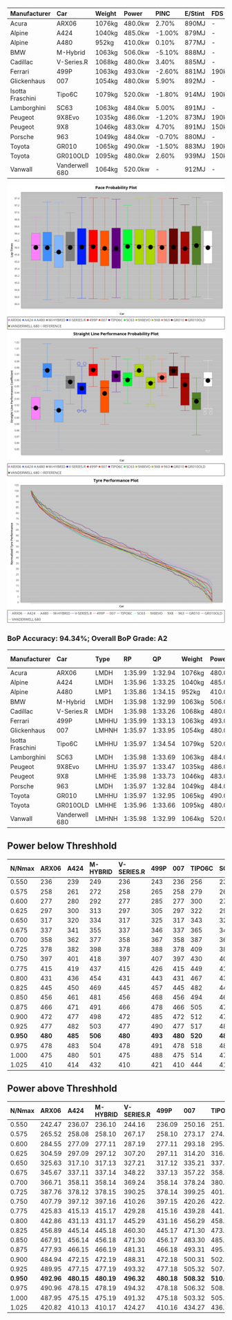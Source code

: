 | Manufacturer     | Car            | Weight | Power   | PINC    | E/Stint | FDS     |
|:-|:-|:-|:-|:-|:-|:-|
| Acura            | ARX06          | 1076kg | 480.0kw | 2.70%   | 890MJ   |    -    |
| Alpine           | A424           | 1040kg | 485.0kw | -1.00%  | 879MJ   |    -    |
| Alpine           | A480           | 952kg  | 410.0kw | 0.10%   | 877MJ   |    -    |
| BMW              | M-Hybrid       | 1063kg | 506.0kw | -5.10%  | 888MJ   |    -    |
| Cadillac         | V-Series.R     | 1068kg | 480.0kw | 3.40%   | 885MJ   |    -    |
| Ferrari          | 499P           | 1063kg | 493.0kw | -2.60%  | 881MJ   | 190kph  |
| Glickenhaus      | 007            | 1054kg | 480.0kw | 5.90%   | 892MJ   |    -    |
| Isotta Fraschini | Tipo6C         | 1079kg | 520.0kw | -1.80%  | 914MJ   | 190kph  |
| Lamborghini      | SC63           | 1063kg | 484.0kw | 5.00%   | 891MJ   |    -    |
| Peugeot          | 9X8Evo         | 1035kg | 486.0kw | -1.20%  | 873MJ   | 190kph  |
| Peugeot          | 9X8            | 1046kg | 483.0kw | 4.70%   | 891MJ   | 150kph  |
| Porsche          | 963            | 1049kg | 484.0kw | -0.70%  | 880MJ   |    -    |
| Toyota           | GR010          | 1065kg | 490.0kw | -1.50%  | 883MJ   | 190kph  |
| Toyota           | GR010OLD       | 1095kg | 480.0kw | 2.60%   | 939MJ   | 150kph  |
| Vanwall          | Vanderwell 680 | 1064kg | 520.0kw |    -    | 912MJ   |    -    |

![PACECHART](./IMG/AUTO.png)
![STRAIGHTLINEPERFORMANCECHART](./IMG/AUTO_sp.png)
![TYREPERFORMANCECHART](./IMG/AUTO_tw.png)

### BoP Accuracy: 94.34%; Overall BoP Grade: A2
| Manufacturer     | Car            | Type  | RP      | QP      | Weight | Power¹  | Threshhold | PINC    | Power²   | E/Stint | AVG Vmax  | FDS     | RDLC | L/Stint | BOP-Grade | Model Accuracy | Model Points | Match%  | SimDiff |
|:-|:-|:-|:-|:-|:-|:-|:-|:-|:-|:-|:-|:-|:-|:-|:-|:-|:-|:-|:-|
| Acura            | ARX06          | LMDH  | 1:35.99 | 1:32.94 | 1076kg | 480.0kw | 250.0kph   | 2.70%   | 493.00kw |  890MJ  | 290.24kph |    -    | 1.00 | 40      | +C1       | 100.00%        | 996          | 78.82%  | #       |
| Alpine           | A424           | LMDH  | 1:35.96 | 1:33.25 | 1040kg | 485.0kw | 250.0kph   | -1.00%  | 480.20kw |  879MJ  | 300.43kph |    -    | 1.02 | 40      | ~A1       | 100.00%        | 946          | 98.91%  | #       |
| Alpine           | A480           | LMP1  | 1:35.86 | 1:34.15 |  952kg | 410.0kw | 250.0kph   | 0.10%   | 410.40kw |  877MJ  | 288.52kph |    -    | 0.98 | 37      | ~A1       | 97.08%         | 1727         | 97.74%  | -0.26   |
| BMW              | M-Hybrid       | LMDH  | 1:35.98 | 1:32.99 | 1063kg | 506.0kw | 250.0kph   | -5.10%  | 480.20kw |  888MJ  | 296.89kph |    -    | 1.00 | 40      | -A2       | 100.00%        | 1998         | 91.74%  | #       |
| Cadillac         | V-Series.R     | LMDH  | 1:35.98 | 1:33.26 | 1068kg | 480.0kw | 250.0kph   | 3.40%   | 496.30kw |  885MJ  | 295.63kph |    -    | 1.00 | 40      | ~A1       | 98.11%         | 3991         | 95.24%  | #       |
| Ferrari          | 499P           | LMHHU | 1:35.99 | 1:33.13 | 1063kg | 493.0kw | 250.0kph   | -2.60%  | 480.20kw |  881MJ  | 299.57kph | 190kph  | 1.02 | 40      | ~A1       | 98.72%         | 4180         | 99.82%  | #       |
| Glickenhaus      | 007            | LMHNH | 1:35.97 | 1:33.95 | 1054kg | 480.0kw | 250.0kph   | 5.90%   | 508.30kw |  892MJ  | 296.30kph |    -    | 0.95 | 40      | ~A1       | 94.07%         | 2174         | 96.46%  | +2.23   |
| Isotta Fraschini | Tipo6C         | LMHHU | 1:35.97 | 1:34.54 | 1079kg | 520.0kw | 250.0kph   | -1.80%  | 510.60kw |  914MJ  | 300.58kph | 190kph  | 1.02 | 40      | +C1       | 97.73%         | 129          | 77.28%  | #       |
| Lamborghini      | SC63           | LMDH  | 1:35.98 | 1:33.69 | 1063kg | 484.0kw | 250.0kph   | 5.00%   | 508.20kw |  891MJ  | 299.26kph |    -    | 1.02 | 40      | ~A1       | 100.00%        | 784          | 97.73%  | #       |
| Peugeot          | 9X8Evo         | LMHHU | 1:35.97 | 1:33.47 | 1035kg | 486.0kw | 250.0kph   | -1.20%  | 480.20kw |  873MJ  | 300.70kph | 190kph  | 1.02 | 40      | ~A1       | 100.00%        | 636          | 99.62%  | #       |
| Peugeot          | 9X8            | LMHHE | 1:35.98 | 1:33.73 | 1046kg | 483.0kw | 250.0kph   | 4.70%   | 505.70kw |  891MJ  | 298.31kph | 150kph  | 1.02 | 40      | ~A1       | 99.28%         | 4250         | 99.08%  | +0.35   |
| Porsche          | 963            | LMDH  | 1:35.97 | 1:32.84 | 1049kg | 484.0kw | 250.0kph   | -0.70%  | 480.60kw |  880MJ  | 298.21kph |    -    | 1.01 | 40      | ~A1       | 99.91%         | 11713        | 100.00% | #       |
| Toyota           | GR010          | LMHHU | 1:35.97 | 1:32.95 | 1065kg | 490.0kw | 250.0kph   | -1.50%  | 482.70kw |  883MJ  | 299.27kph | 190kph  | 1.02 | 40      | ~A1       | 99.90%         | 3123         | 100.00% | #       |
| Toyota           | GR010OLD       | LMHHE | 1:35.96 | 1:33.66 | 1095kg | 480.0kw | 250.0kph   | 2.60%   | 492.50kw |  939MJ  | 295.06kph | 150kph  | 1.00 | 40      | +B2       | 100.00%        | 730          | 82.65%  | +0.11   |
| Vanwall          | Vanderwell 680 | LMHNH | 1:35.98 | 1:32.99 | 1064kg | 520.0kw | 0.0kph     |    -    | 520.00kw |  912MJ  | 295.61kph |    -    | 0.98 | 40      | ~A1       | 95.99%         | 527          | 100.00% | +1.14   |

## Power below Threshhold
| N/Nmax    | ARX06   | A424    | M-HYBRID | V-SERIES.R | 499P    | 007     | TIPO6C  | SC63    | 9X8EVO  | 9X8     | 963     | GR010   | GR010OLD | VANDERWELL 680 | ​     | RPM      | A480       |
|:-|:-|:-|:-|:-|:-|:-|:-|:-|:-|:-|:-|:-|:-|:-|:-|:-|:-|
|  0.550    |  236    |  239    |  249     |  236       |  243    |  236    |  256    |  238    |  239    |  238    |  238    |  241    |  236     |  256           |  ​    |   --     |  0.00      |
|  0.575    |  258    |  261    |  272     |  258       |  265    |  258    |  279    |  260    |  261    |  260    |  260    |  264    |  258     |  279           |  ​    |   --     |  0.00      |
|  0.600    |  277    |  280    |  292     |  277       |  285    |  277    |  300    |  279    |  281    |  279    |  279    |  283    |  277     |  300           |  ​    |   --     |  0.00      |
|  0.625    |  297    |  300    |  313     |  297       |  305    |  297    |  322    |  299    |  301    |  299    |  299    |  303    |  297     |  322           |  ​    |   --     |  0.00      |
|  0.650    |  317    |  320    |  334     |  317       |  325    |  317    |  343    |  320    |  321    |  319    |  320    |  324    |  317     |  343           |  ​    |   --     |  0.00      |
|  0.675    |  337    |  341    |  355     |  337       |  346    |  337    |  365    |  340    |  341    |  339    |  340    |  344    |  337     |  365           |  ​    |   --     |  0.00      |
|  0.700    |  358    |  362    |  377     |  358       |  367    |  358    |  387    |  361    |  362    |  360    |  361    |  365    |  358     |  387           |  ​    |   --     |  0.00      |
|  0.725    |  378    |  382    |  398     |  378       |  388    |  378    |  409    |  381    |  383    |  380    |  381    |  386    |  378     |  409           |  ​    |   --     |  0.00      |
|  0.750    |  397    |  401    |  418     |  397       |  407    |  397    |  430    |  400    |  402    |  399    |  400    |  405    |  397     |  430           |  ​    |   --     |  0.00      |
|  0.775    |  415    |  419    |  437     |  415       |  426    |  415    |  449    |  418    |  420    |  418    |  418    |  424    |  415     |  449           |  ​    |  5000    |  241.14    |
|  0.800    |  431    |  436    |  454     |  431       |  443    |  431    |  467    |  435    |  436    |  434    |  435    |  440    |  431     |  467           |  ​    |  5500    |  284.16    |
|  0.825    |  445    |  450    |  469     |  445       |  457    |  445    |  482    |  449    |  451    |  448    |  449    |  455    |  445     |  482           |  ​    |  6000    |  318.18    |
|  0.850    |  456    |  461    |  481     |  456       |  468    |  456    |  494    |  460    |  462    |  459    |  460    |  466    |  456     |  494           |  ​    |  6500    |  359.21    |
|  0.875    |  466    |  471    |  491     |  466       |  478    |  466    |  505    |  470    |  472    |  469    |  470    |  476    |  466     |  505           |  ​    |  7000    |  401.23    |
|  0.900    |  472    |  477    |  498     |  472       |  485    |  472    |  512    |  476    |  478    |  475    |  476    |  482    |  472     |  512           |  ​    |  7500    |  411.24    |
|  0.925    |  477    |  482    |  503     |  477       |  490    |  477    |  517    |  481    |  483    |  480    |  481    |  487    |  477     |  517           |  ​    |  8000    |  407.23    |
| **0.950** | **480** | **485** | **506**  | **480**    | **493** | **480** | **520** | **484** | **486** | **483** | **484** | **490** | **480**  | **520**        | **​** | **8500** | **410.23** |
|  0.975    |  478    |  483    |  504     |  478       |  491    |  478    |  518    |  482    |  484    |  481    |  482    |  488    |  478     |  518           |  ​    |  9000    |  205.12    |
|  1.000    |  475    |  480    |  501     |  475       |  488    |  475    |  514    |  479    |  481    |  478    |  479    |  485    |  475     |  514           |  ​    |   --     |  0.00      |
|  1.025    |  410    |  414    |  432     |  410       |  421    |  410    |  444    |  413    |  415    |  413    |  413    |  419    |  410     |  444           |  ​    |   --     |  0.00      |

## Power above Threshhold
| N/Nmax    | ARX06      | A424       | M-HYBRID   | V-SERIES.R | 499P       | 007        | TIPO6C     | SC63       | 9X8EVO     | 9X8        | 963        | GR010      | GR010OLD   | VANDERWELL 680 | ​     | RPM      | A480       |
|:-|:-|:-|:-|:-|:-|:-|:-|:-|:-|:-|:-|:-|:-|:-|:-|:-|:-|
|  0.550    |  242.47    |  236.07    |  236.10    |  244.16    |  236.09    |  250.16    |  251.31    |  250.10    |  236.08    |  249.35    |  236.30    |  237.32    |  242.24    |  256           |  ​    |   --     |  0.00      |
|  0.575    |  265.52    |  258.08    |  258.10    |  267.17    |  258.10    |  273.17    |  274.34    |  273.11    |  258.09    |  272.38    |  258.33    |  259.35    |  265.26    |  279           |  ​    |   --     |  0.00      |
|  0.600    |  284.55    |  277.09    |  277.11    |  287.19    |  277.11    |  293.18    |  295.37    |  293.12    |  277.10    |  292.41    |  277.35    |  278.37    |  284.28    |  300           |  ​    |   --     |  0.00      |
|  0.625    |  304.59    |  297.09    |  297.12    |  307.20    |  297.11    |  314.20    |  316.40    |  314.12    |  297.10    |  312.43    |  297.38    |  298.40    |  304.30    |  322           |  ​    |   --     |  0.00      |
|  0.650    |  325.63    |  317.10    |  317.13    |  327.21    |  317.12    |  335.21    |  337.42    |  335.13    |  317.11    |  333.46    |  317.40    |  318.43    |  325.32    |  343           |  ​    |   --     |  0.00      |
|  0.675    |  345.67    |  337.11    |  337.14    |  348.22    |  337.13    |  357.22    |  358.45    |  357.14    |  337.12    |  355.49    |  337.43    |  338.46    |  345.34    |  365           |  ​    |   --     |  0.00      |
|  0.700    |  366.71    |  358.11    |  358.14    |  369.24    |  358.14    |  378.24    |  380.48    |  378.15    |  358.13    |  376.52    |  358.46    |  359.48    |  366.36    |  387           |  ​    |   --     |  0.00      |
|  0.725    |  387.76    |  378.12    |  378.15    |  390.25    |  378.14    |  399.25    |  401.50    |  399.16    |  378.13    |  397.55    |  378.48    |  380.51    |  387.38    |  409           |  ​    |   --     |  0.00      |
|  0.750    |  407.79    |  397.12    |  397.16    |  410.26    |  397.15    |  420.26    |  422.53    |  420.17    |  397.14    |  417.58    |  397.51    |  399.54    |  407.40    |  430           |  ​    |   --     |  0.00      |
|  0.775    |  425.83    |  415.13    |  415.17    |  429.28    |  415.16    |  439.28    |  441.55    |  439.17    |  415.15    |  436.61    |  415.53    |  417.56    |  425.41    |  449           |  ​    |  5000    |  241.14    |
|  0.800    |  442.86    |  431.13    |  431.17    |  445.29    |  431.16    |  456.29    |  458.57    |  456.18    |  431.15    |  454.63    |  431.55    |  433.58    |  442.43    |  467           |  ​    |  5500    |  284.16    |
|  0.825    |  456.89    |  445.14    |  445.18    |  460.30    |  445.17    |  471.30    |  473.59    |  471.19    |  445.16    |  469.65    |  445.57    |  447.60    |  456.44    |  482           |  ​    |  6000    |  318.18    |
|  0.850    |  467.91    |  456.14    |  456.18    |  471.30    |  456.17    |  483.30    |  485.61    |  483.19    |  456.16    |  480.67    |  456.58    |  458.62    |  467.46    |  494           |  ​    |  6500    |  359.21    |
|  0.875    |  477.93    |  466.15    |  466.19    |  481.31    |  466.18    |  493.31    |  495.62    |  493.19    |  466.16    |  490.68    |  466.59    |  468.63    |  477.47    |  505           |  ​    |  7000    |  401.23    |
|  0.900    |  484.94    |  472.15    |  472.19    |  488.31    |  472.18    |  500.31    |  502.63    |  500.20    |  472.17    |  497.69    |  472.60    |  474.64    |  484.47    |  512           |  ​    |  7500    |  411.24    |
|  0.925    |  489.95    |  477.15    |  477.19    |  493.32    |  477.18    |  505.32    |  507.64    |  505.20    |  477.17    |  502.70    |  477.61    |  479.65    |  489.48    |  517           |  ​    |  8000    |  407.23    |
| **0.950** | **492.96** | **480.15** | **480.19** | **496.32** | **480.18** | **508.32** | **510.64** | **508.20** | **480.17** | **505.70** | **480.61** | **482.65** | **492.48** | **520**        | **​** | **8500** | **410.23** |
|  0.975    |  490.96    |  478.15    |  478.19    |  494.32    |  478.18    |  506.32    |  508.64    |  506.20    |  478.17    |  503.70    |  478.61    |  480.65    |  490.48    |  518           |  ​    |  9000    |  205.12    |
|  1.000    |  487.95    |  475.15    |  475.19    |  491.32    |  475.18    |  503.32    |  505.63    |  503.20    |  475.17    |  500.69    |  475.61    |  477.64    |  487.48    |  514           |  ​    |   --     |  0.00      |
|  1.025    |  420.82    |  410.13    |  410.17    |  424.27    |  410.16    |  434.27    |  436.55    |  434.17    |  410.14    |  431.60    |  410.52    |  412.56    |  420.41    |  444           |  ​    |   --     |  0.00      |
